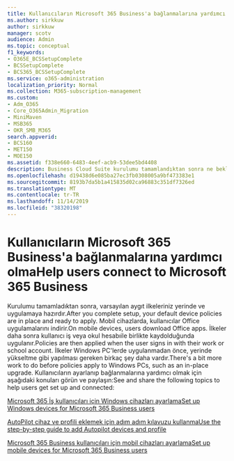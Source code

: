 ```yaml
---
title: Kullanıcıların Microsoft 365 Business'a bağlanmalarına yardımcı olma
ms.author: sirkkuw
author: sirkkuw
manager: scotv
audience: Admin
ms.topic: conceptual
f1_keywords:
- O365E_BCSSetupComplete
- BCSSetupComplete
- BCS365_BCSSetupComplete
ms.service: o365-administration
localization_priority: Normal
ms.collection: M365-subscription-management
ms.custom:
- Adm_O365
- Core_O365Admin_Migration
- MiniMaven
- MSB365
- OKR_SMB_M365
search.appverid:
- BCS160
- MET150
- MOE150
ms.assetid: f338e660-6483-4eef-acb9-53dee5bd4408
description: Business Cloud Suite kurulumu tamamlandıktan sonra ne beklemen gerektiğini öğrenin.
ms.openlocfilehash: d19438d6e085ba27ec3fb0308005a9bf473383e1
ms.sourcegitcommit: 8193b7da5b1a415835d02ca96883c351df7326ed
ms.translationtype: MT
ms.contentlocale: tr-TR
ms.lasthandoff: 11/14/2019
ms.locfileid: "38320198"
---
```

# <a name="help-users-connect-to-microsoft-365-business"></a><span data-ttu-id="512ba-103">Kullanıcıların Microsoft 365 Business'a bağlanmalarına yardımcı olma</span><span class="sxs-lookup"><span data-stu-id="512ba-103">Help users connect to Microsoft 365 Business</span></span>

<span data-ttu-id="512ba-104">Kurulumu tamamladıktan sonra, varsayılan aygıt ilkeleriniz yerinde ve uygulamaya hazırdır.</span><span class="sxs-lookup"><span data-stu-id="512ba-104">After you complete setup, your default device policies are in place and ready to apply.</span></span> <span data-ttu-id="512ba-105">Mobil cihazlarda, kullanıcılar Office uygulamalarını indirir.</span><span class="sxs-lookup"><span data-stu-id="512ba-105">On mobile devices, users download Office apps.</span></span> <span data-ttu-id="512ba-106">İlkeler daha sonra kullanıcı iş veya okul hesabıile birlikte kaydolduğunda uygulanır.</span><span class="sxs-lookup"><span data-stu-id="512ba-106">Policies are then applied when the user signs in with their work or school account.</span></span> <span data-ttu-id="512ba-107">İlkeler Windows PC'lerde uygulanmadan önce, yerinde yükseltme gibi yapılması gereken birkaç şey daha vardır.</span><span class="sxs-lookup"><span data-stu-id="512ba-107">There's a bit more work to do before policies apply to Windows PCs, such as an in-place upgrade.</span></span> <span data-ttu-id="512ba-108">Kullanıcıların ayarlanıp bağlanmalarına yardımcı olmak için aşağıdaki konuları görün ve paylaşın:</span><span class="sxs-lookup"><span data-stu-id="512ba-108">See and share the following topics to help users get set up and connected:</span></span>
  
[<span data-ttu-id="512ba-109">Microsoft 365 İş kullanıcıları için Windows cihazları ayarlama</span><span class="sxs-lookup"><span data-stu-id="512ba-109">Set up Windows devices for Microsoft 365 Business users</span></span>](set-up-windows-devices.md)
  
[<span data-ttu-id="512ba-110">AutoPilot cihaz ve profili eklemek için adım adım kılavuzu kullanma</span><span class="sxs-lookup"><span data-stu-id="512ba-110">Use the step-by-step guide to add Autopilot devices and profile</span></span>](add-autopilot-devices-and-profile.md)
  
[<span data-ttu-id="512ba-111">Microsoft 365 Business kullanıcıları için mobil cihazları ayarlama</span><span class="sxs-lookup"><span data-stu-id="512ba-111">Set up mobile devices for Microsoft 365 Business users</span></span>](set-up-mobile-devices.md)
  

